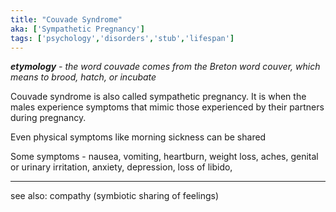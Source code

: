```yaml
---
title: "Couvade Syndrome"
aka: ['Sympathetic Pregnancy']
tags: ['psychology','disorders','stub','lifespan']
---
```


***etymology** - the word couvade comes from the Breton word couver, which means to brood, hatch, or incubate*

Couvade syndrome is also called sympathetic pregnancy. It is when the males experience symptoms that mimic those experienced by their partners during pregnancy. 

Even physical symptoms like morning sickness can be shared

Some symptoms - 
nausea, vomiting, heartburn, weight loss, aches, genital or urinary irritation,
anxiety, depression, loss of libido, 


---
see also: compathy (symbiotic sharing of feelings)